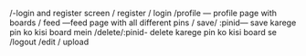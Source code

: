 /-login and register screen
/ register
/ login
/profile
— profile page with boards
/ feed —feed page with all different pins
/ save/ :pinid— save karege pin ko kisi board mein
/delete/:pinid- delete karege pin ko kisi board se
/logout
/edit
/ upload